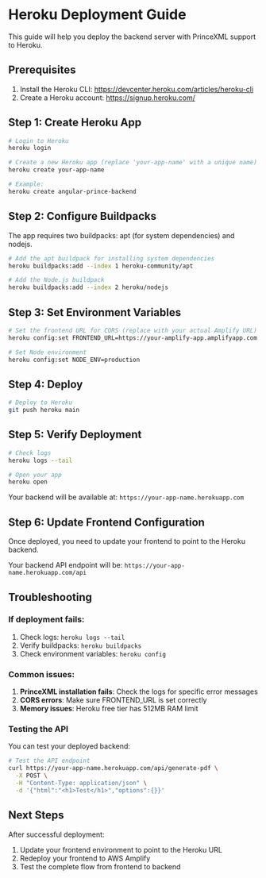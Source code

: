 # Heroku Deployment Guide

This guide will help you deploy the backend server with PrinceXML support to Heroku.

## Prerequisites

1. Install the Heroku CLI: https://devcenter.heroku.com/articles/heroku-cli
2. Create a Heroku account: https://signup.heroku.com/

## Step 1: Create Heroku App

```bash
# Login to Heroku
heroku login

# Create a new Heroku app (replace 'your-app-name' with a unique name)
heroku create your-app-name

# Example:
heroku create angular-prince-backend
```

## Step 2: Configure Buildpacks

The app requires two buildpacks: apt (for system dependencies) and nodejs.

```bash
# Add the apt buildpack for installing system dependencies
heroku buildpacks:add --index 1 heroku-community/apt

# Add the Node.js buildpack
heroku buildpacks:add --index 2 heroku/nodejs
```

## Step 3: Set Environment Variables

```bash
# Set the frontend URL for CORS (replace with your actual Amplify URL)
heroku config:set FRONTEND_URL=https://your-amplify-app.amplifyapp.com

# Set Node environment
heroku config:set NODE_ENV=production
```

## Step 4: Deploy

```bash
# Deploy to Heroku
git push heroku main
```

## Step 5: Verify Deployment

```bash
# Check logs
heroku logs --tail

# Open your app
heroku open
```

Your backend will be available at: `https://your-app-name.herokuapp.com`

## Step 6: Update Frontend Configuration

Once deployed, you need to update your frontend to point to the Heroku backend.

Your backend API endpoint will be: `https://your-app-name.herokuapp.com/api`

## Troubleshooting

### If deployment fails:

1. Check logs: `heroku logs --tail`
2. Verify buildpacks: `heroku buildpacks`
3. Check environment variables: `heroku config`

### Common issues:

1. **PrinceXML installation fails**: Check the logs for specific error messages
2. **CORS errors**: Make sure FRONTEND_URL is set correctly
3. **Memory issues**: Heroku free tier has 512MB RAM limit

### Testing the API

You can test your deployed backend:

```bash
# Test the API endpoint
curl https://your-app-name.herokuapp.com/api/generate-pdf \
  -X POST \
  -H "Content-Type: application/json" \
  -d '{"html":"<h1>Test</h1>","options":{}}'
```

## Next Steps

After successful deployment:

1. Update your frontend environment to point to the Heroku URL
2. Redeploy your frontend to AWS Amplify
3. Test the complete flow from frontend to backend
